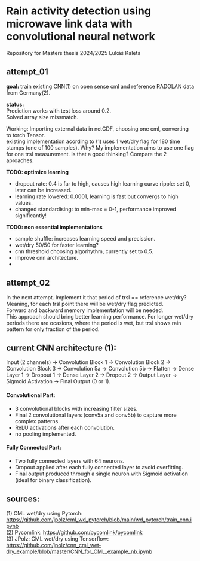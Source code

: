 # Rain activity detection using microwave link data with convolutional neural network

Repository for Masters thesis 2024/2025
Lukáš Kaleta  

## attempt_01
__goal:__ train existing CNN(1) on open sense cml and reference RADOLAN data from Germany(2).  

__status:__  
Prediction works with test loss around 0.2.  
Solved array size missmatch.  


Working: Importing external data in netCDF, choosing one cml, converting to torch Tensor.   
existing implementation acording to (1) uses 1 wet/dry flag for 180 time stamps (one of 100 samples). Why? My implementation aims to use one flag for one trsl measurement. Is that a good thinking? Compare the 2 aproaches.  


__TODO: optimize learning__  
- dropout rate: 0.4 is far to high, causes high learning curve ripple: set 0, later can be increased.  
- learning rate lowered: 0.0001, learning is fast but convergs to high values.  
- changed standardising: to min-max = 0-1, performance improved significantly!

__TODO: non essential implementations__  
- sample shuffle: increases learning speed and precission.  
- wet/dry 50/50 for faster learning?  
- cnn threshold choosing algorhythm, currently set to 0.5.
- improve cnn architecture.  
- 

## attempt_02
In the next attempt. Implement it that period of trsl == reference wet/dry?  
Meaning, for each trsl point there will be wet/dry flag predicted.  
Forward and backward memory implementation will be needed.  
This approach should bring better learning performance. For longer wet/dry periods there are ocasions, where the period is wet, but trsl shows rain pattern for only fraction of the period.  


## current CNN architecture (1):
Input (2 channels) → Convolution Block 1 → Convolution Block 2 → Convolution Block 3 → Convolution 5a → Convolution 5b → Flatten → Dense Layer 1 → Dropout 1 → Dense Layer 2 → Dropout 2 → Output Layer → Sigmoid Activation → Final Output (0 or 1).  

#### Convolutional Part:
- 3 convolutional blocks with increasing filter sizes.  
- Final 2 convolutional layers (conv5a and conv5b) to capture more complex patterns.  
- ReLU activations after each convolution.  
- no pooling implemented.  

#### Fully Connected Part:
- Two fully connected layers with 64 neurons.  
- Dropout applied after each fully connected layer to avoid overfitting.  
- Final output produced through a single neuron with Sigmoid activation (ideal for binary classification).  

## sources:  
(1) CML wet/dry using Pytorch: https://github.com/jpolz/cml_wd_pytorch/blob/main/wd_pytorch/train_cnn.ipynb  
(2) Pycomlink: https://github.com/pycomlink/pycomlink  
(3) JPolz: CML wet/dry using Tensorflow: https://github.com/jpolz/cnn_cml_wet-dry_example/blob/master/CNN_for_CML_example_nb.ipynb  
